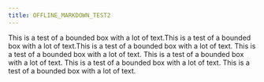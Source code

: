 ```yaml
---
title: OFFLINE_MARKDOWN_TEST2
---
```


This is a test of a bounded box with a lot of text.This is a test of a bounded box with a lot of text.This is a test of a bounded box with a lot of text. This is a test of a bounded box with a lot of text. This is a test of a bounded box with a lot of text. This is a test of a bounded box with a lot of text.  This is a test of a bounded box with a lot of text.